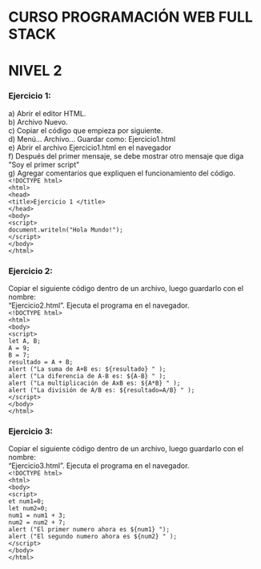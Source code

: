 # **CURSO PROGRAMACIÓN WEB FULL STACK** 
# **NIVEL 2**
### Ejercicio 1:
a) Abrir el editor HTML.<br />
b) Archivo Nuevo.<br />
c) Copiar el código que empieza por <!DOCTYPE html> siguiente.<br />
d) Menú... Archivo... Guardar como: Ejercicio1.html<br />
e) Abrir el archivo Ejercicio1.html en el navegador<br />
f) Después del primer mensaje, se debe mostrar otro mensaje que diga "Soy el primer script"<br />
g) Agregar comentarios que expliquen el funcionamiento del código.<br />
`<!DOCTYPE html>` <br />
`<html>`<br />
`<head>`<br />
`<title>Ejercicio 1 </title>`<br />
`</head>`<br />
`<body>`<br />
`<script>`<br />
`document.writeln("Hola Mundo!");`<br />
`</script>`<br />
`</body>`<br />
`</html>`<br />

### Ejercicio 2:
Copiar el siguiente código dentro de un archivo, luego guardarlo con el nombre: <br />
“Ejercicio2.html”. Ejecuta el programa en el navegador. <br />
`<!DOCTYPE html>`<br />
`<html>`<br />
`<body>`<br />
`<script>`<br />
`let A, B;`<br />
`A = 9;`<br />
`B = 7;`<br />
`resultado = A + B;`<br />
`alert ("La suma de A+B es: ${resultado} " );`<br />
`alert ("La diferencia de A-B es: ${A-B} " );`<br />
`alert ("La multiplicación de AxB es: ${A*B} " );`<br />
`alert ("La división de A/B es: ${resultado=A/B} " );`<br />
`</script>`<br />
`</body>`<br />
`</html>`<br />

### Ejercicio 3:
Copiar el siguiente código dentro de un archivo, luego guardarlo con el nombre: <br />
“Ejercicio3.html”. Ejecuta el programa en el navegador.<br />
`<!DOCTYPE html>`<br />
`<html>`<br />
`<body>`<br />
`<script>`<br />
`et num1=0;`<br />
`let num2=0;`<br />
`num1 = num1 + 3;`<br />
`num2 = num2 + 7;`<br />
`alert ("El primer numero ahora es ${num1} ");`<br />
`alert ("El segundo numero ahora es ${num2} " );`<br />
`</script>`<br />
`</body>`<br />
`</html>`<br />
